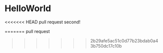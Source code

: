 # HelloWorld

<<<<<<< HEAD
pull request second!

=======
pull request
>>>>>>> 2b29afe5ac51c0d77b23bdab0a43b750dc17c10b

